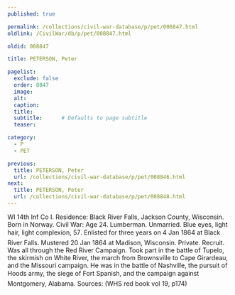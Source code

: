 ```yaml
---
published: true

permalink: /collections/civil-war-database/p/pet/008847.html
oldlink: /CivilWar/db/p/pet/008847.html

oldid: 008847

title: PETERSON, Peter

pagelist:
  exclude: false
  order: 8847
  image: 
  alt:
  caption:
  title:
  subtitle:      # Defaults to page subtitle
  teaser:

category: 
  - P 
  - PET

previous:
  title: PETERSON, Peter
  url: /collections/civil-war-database/p/pet/008846.html  
next:
  title: PETERSON, Peter
  url: /collections/civil-war-database/p/pet/008848.html   
---
```

WI 14th Inf Co I. Residence: Black River Falls, Jackson County, Wisconsin. Born in Norway. Civil War: Age 24. Lumberman. Unmarried. Blue eyes, light hair, light complexion, 5&#146;7&#148;. Enlisted for three years on 4 Jan 1864 at Black River Falls. Mustered 20 Jan 1864 at Madison, Wisconsin. Private. Recruit. Was all through the Red River Campaign. Took part in the battle of Tupelo, the skirmish on White River, the march from Brownsville to Cape Girardeau, and the Missouri campaign. He was in the battle of Nashville, the pursuit of Hood&#146;s army, the siege of Fort Spanish, and the campaign against Montgomery, Alabama. Sources: (WHS red book vol 19, p174)